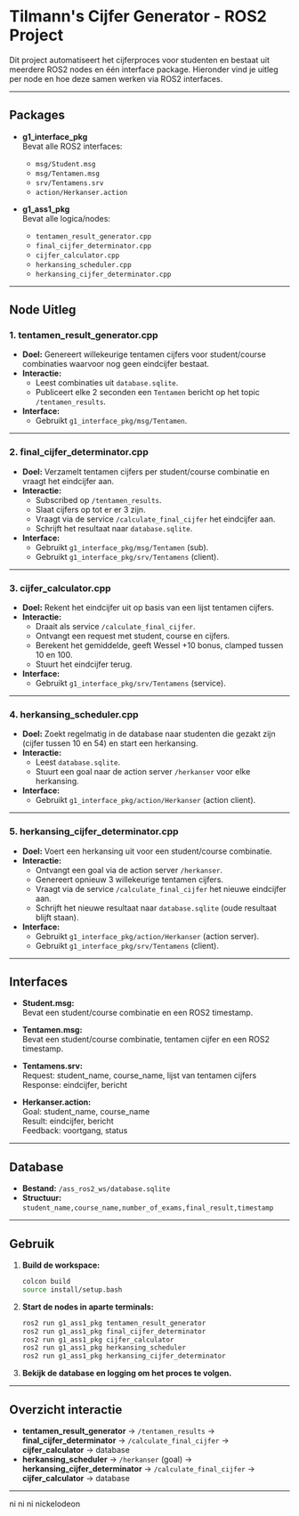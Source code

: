 # Tilmann's Cijfer Generator - ROS2 Project

Dit project automatiseert het cijferproces voor studenten en bestaat uit meerdere ROS2 nodes en één interface package. Hieronder vind je uitleg per node en hoe deze samen werken via ROS2 interfaces.

---

## Packages

- **g1_interface_pkg**  
  Bevat alle ROS2 interfaces:  
  - `msg/Student.msg`  
  - `msg/Tentamen.msg`  
  - `srv/Tentamens.srv`  
  - `action/Herkanser.action`

- **g1_ass1_pkg**  
  Bevat alle logica/nodes:
  - `tentamen_result_generator.cpp`
  - `final_cijfer_determinator.cpp`
  - `cijfer_calculator.cpp`
  - `herkansing_scheduler.cpp`
  - `herkansing_cijfer_determinator.cpp`

---

## Node Uitleg

### 1. tentamen_result_generator.cpp

- **Doel:** Genereert willekeurige tentamen cijfers voor student/course combinaties waarvoor nog geen eindcijfer bestaat.
- **Interactie:**  
  - Leest combinaties uit `database.sqlite`.
  - Publiceert elke 2 seconden een `Tentamen` bericht op het topic `/tentamen_results`.
- **Interface:**  
  - Gebruikt `g1_interface_pkg/msg/Tentamen`.

---

### 2. final_cijfer_determinator.cpp

- **Doel:** Verzamelt tentamen cijfers per student/course combinatie en vraagt het eindcijfer aan.
- **Interactie:**  
  - Subscribed op `/tentamen_results`.
  - Slaat cijfers op tot er er 3 zijn.
  - Vraagt via de service `/calculate_final_cijfer` het eindcijfer aan.
  - Schrijft het resultaat naar `database.sqlite`.
- **Interface:**  
  - Gebruikt `g1_interface_pkg/msg/Tentamen` (sub).
  - Gebruikt `g1_interface_pkg/srv/Tentamens` (client).

---

### 3. cijfer_calculator.cpp

- **Doel:** Rekent het eindcijfer uit op basis van een lijst tentamen cijfers.
- **Interactie:**  
  - Draait als service `/calculate_final_cijfer`.
  - Ontvangt een request met student, course en cijfers.
  - Berekent het gemiddelde, geeft Wessel +10 bonus, clamped tussen 10 en 100.
  - Stuurt het eindcijfer terug.
- **Interface:**  
  - Gebruikt `g1_interface_pkg/srv/Tentamens` (service).

---

### 4. herkansing_scheduler.cpp

- **Doel:** Zoekt regelmatig in de database naar studenten die gezakt zijn (cijfer tussen 10 en 54) en start een herkansing.
- **Interactie:**  
  - Leest `database.sqlite`.
  - Stuurt een goal naar de action server `/herkanser` voor elke herkansing.
- **Interface:**  
  - Gebruikt `g1_interface_pkg/action/Herkanser` (action client).

---

### 5. herkansing_cijfer_determinator.cpp

- **Doel:** Voert een herkansing uit voor een student/course combinatie.
- **Interactie:**  
  - Ontvangt een goal via de action server `/herkanser`.
  - Genereert opnieuw 3 willekeurige tentamen cijfers.
  - Vraagt via de service `/calculate_final_cijfer` het nieuwe eindcijfer aan.
  - Schrijft het nieuwe resultaat naar `database.sqlite` (oude resultaat blijft staan).
- **Interface:**  
  - Gebruikt `g1_interface_pkg/action/Herkanser` (action server).
  - Gebruikt `g1_interface_pkg/srv/Tentamens` (client).

---

## Interfaces

- **Student.msg:**  
  Bevat een student/course combinatie en een ROS2 timestamp.

- **Tentamen.msg:**  
  Bevat een student/course combinatie, tentamen cijfer en een ROS2 timestamp.

- **Tentamens.srv:**  
  Request: student_name, course_name, lijst van tentamen cijfers  
  Response: eindcijfer, bericht

- **Herkanser.action:**  
  Goal: student_name, course_name  
  Result: eindcijfer, bericht  
  Feedback: voortgang, status

---

## Database

- **Bestand:** `/ass_ros2_ws/database.sqlite`
- **Structuur:**  
  `student_name,course_name,number_of_exams,final_result,timestamp`

---

## Gebruik

1. **Build de workspace:**  

   ```sh
   colcon build
   source install/setup.bash
   ```

2. **Start de nodes in aparte terminals:**  

   ```sh
   ros2 run g1_ass1_pkg tentamen_result_generator
   ros2 run g1_ass1_pkg final_cijfer_determinator
   ros2 run g1_ass1_pkg cijfer_calculator
   ros2 run g1_ass1_pkg herkansing_scheduler
   ros2 run g1_ass1_pkg herkansing_cijfer_determinator
   ```

3. **Bekijk de database en logging om het proces te volgen.**

---

## Overzicht interactie

- **tentamen_result_generator** → `/tentamen_results` → **final_cijfer_determinator** → `/calculate_final_cijfer` → **cijfer_calculator** → database
- **herkansing_scheduler** → `/herkanser` (goal) → **herkansing_cijfer_determinator** → `/calculate_final_cijfer` → **cijfer_calculator** → database

---
ni ni ni nickelodeon
